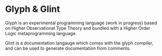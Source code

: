 # Glyph & Glint

Glyph is an experimental programming language (work in progress) based on
Higher Observational Type Theory and bundled with a Higher Order Logic
metaprogramming language.


Glint is a documentation langauge which comes with the glyph compiler, and can
be used to generate documentation from comments.
